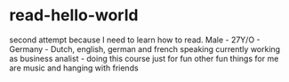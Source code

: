 # read-hello-world
second attempt because I need to learn how to read.
Male - 27Y/O - Germany - Dutch, english, german and french speaking
currently working as business analist - doing this course just for fun
other fun things for me are music and hanging with friends

